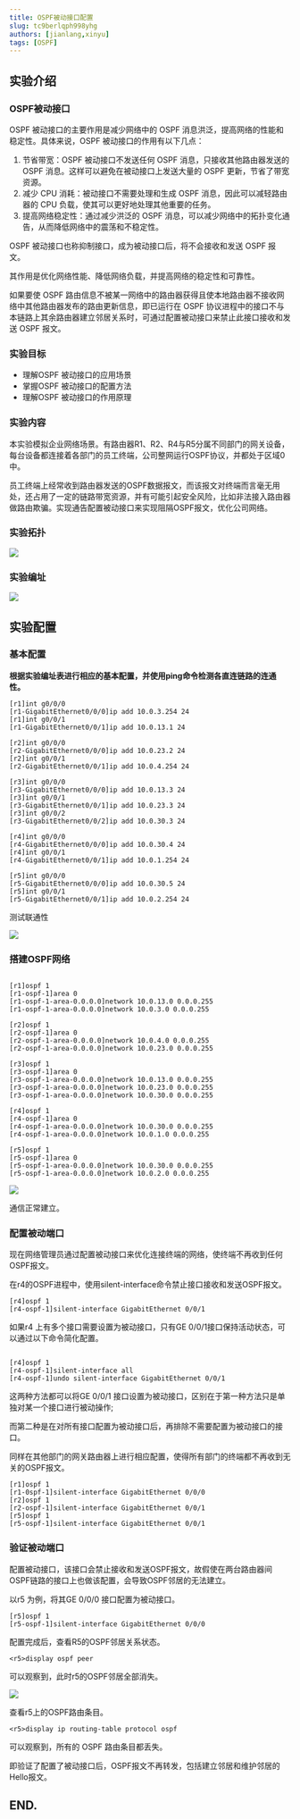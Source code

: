 ```yaml
---
title: OSPF被动接口配置
slug: tc9berlqph998yhg
authors: [jianlang,xinyu]
tags: [OSPF]
---
```




## 实验介绍

### OSPF被动接口

OSPF 被动接口的主要作用是减少网络中的 OSPF 消息洪泛，提高网络的性能和稳定性。具体来说，OSPF 被动接口的作用有以下几点：

1. 节省带宽：OSPF 被动接口不发送任何 OSPF 消息，只接收其他路由器发送的 OSPF 消息。这样可以避免在被动接口上发送大量的 OSPF 更新，节省了带宽资源。
2. 减少 CPU 消耗：被动接口不需要处理和生成 OSPF 消息，因此可以减轻路由器的 CPU 负载，使其可以更好地处理其他重要的任务。
3. 提高网络稳定性：通过减少洪泛的 OSPF 消息，可以减少网络中的拓扑变化通告，从而降低网络中的震荡和不稳定性。

OSPF 被动接口也称抑制接口，成为被动接口后，将不会接收和发送 OSPF 报文。

<!--truncate-->

其作用是优化网络性能、降低网络负载，并提高网络的稳定性和可靠性。

如果要使 OSPF 路由信息不被某一网络中的路由器获得且使本地路由器不接收网络中其他路由器发布的路由更新信息，即已运行在 OSPF 协议进程中的接口不与本链路上其余路由器建立邻居关系时，可通过配置被动接口来禁止此接口接收和发送 OSPF 报文。

### 实验目标

- 理解OSPF 被动接口的应用场景
- 掌握OSPF 被动接口的配置方法
- 理解OSPF 被动接口的作用原理

### 实验内容

本实验模拟企业网络场景。有路由器R1、R2、R4与R5分属不同部门的网关设备，每台设备都连接着各部门的员工终端，公司整网运行OSPF协议，并都处于区域0中。

员工终端上经常收到路由器发送的OSPF数据报文，而该报文对终端而言毫无用处，还占用了一定的链路带宽资源，并有可能引起安全风险，比如非法接入路由器做路由欺骗。实现通告配置被动接口来实现阻隔OSPF报文，优化公司网络。

### 实验拓扑

![](https://static.cocomoe.cn/static/hcialab/2024409/1.webp)

### 实验编址

![](https://static.cocomoe.cn/static/hcialab/2024409/table.png)

## 实验配置

### 基本配置

**根据实验编址表进行相应的基本配置，并使用ping命令检测各直连链路的连通性。**

```
[r1]int g0/0/0
[r1-GigabitEthernet0/0/0]ip add 10.0.3.254 24
[r1]int g0/0/1
[r1-GigabitEthernet0/0/1]ip add 10.0.13.1 24

[r2]int g0/0/0
[r2-GigabitEthernet0/0/0]ip add 10.0.23.2 24
[r2]int g0/0/1
[r2-GigabitEthernet0/0/1]ip add 10.0.4.254 24

[r3]int g0/0/0
[r3-GigabitEthernet0/0/0]ip add 10.0.13.3 24
[r3]int g0/0/1
[r3-GigabitEthernet0/0/1]ip add 10.0.23.3 24
[r3]int g0/0/2
[r3-GigabitEthernet0/0/2]ip add 10.0.30.3 24

[r4]int g0/0/0
[r4-GigabitEthernet0/0/0]ip add 10.0.30.4 24
[r4]int g0/0/1
[r4-GigabitEthernet0/0/1]ip add 10.0.1.254 24

[r5]int g0/0/0
[r5-GigabitEthernet0/0/0]ip add 10.0.30.5 24
[r5]int g0/0/1
[r5-GigabitEthernet0/0/1]ip add 10.0.2.254 24
```

测试联通性

![](https://static.cocomoe.cn/static/hcialab/2024409/2.webp)

### 搭建OSPF网络

```

[r1]ospf 1
[r1-ospf-1]area 0
[r1-ospf-1-area-0.0.0.0]network 10.0.13.0 0.0.0.255
[r1-ospf-1-area-0.0.0.0]network 10.0.3.0 0.0.0.255

[r2]ospf 1
[r2-ospf-1]area 0
[r2-ospf-1-area-0.0.0.0]network 10.0.4.0 0.0.0.255
[r2-ospf-1-area-0.0.0.0]network 10.0.23.0 0.0.0.255

[r3]ospf 1
[r3-ospf-1]area 0
[r3-ospf-1-area-0.0.0.0]network 10.0.13.0 0.0.0.255
[r3-ospf-1-area-0.0.0.0]network 10.0.23.0 0.0.0.255
[r3-ospf-1-area-0.0.0.0]network 10.0.30.0 0.0.0.255

[r4]ospf 1
[r4-ospf-1]area 0
[r4-ospf-1-area-0.0.0.0]network 10.0.30.0 0.0.0.255
[r4-ospf-1-area-0.0.0.0]network 10.0.1.0 0.0.0.255

[r5]ospf 1
[r5-ospf-1]area 0
[r5-ospf-1-area-0.0.0.0]network 10.0.30.0 0.0.0.255
[r5-ospf-1-area-0.0.0.0]network 10.0.2.0 0.0.0.255
```

![](https://static.cocomoe.cn/static/hcialab/2024409/3.webp)

通信正常建立。

### 配置被动端口

现在网络管理员通过配置被动接口来优化连接终端的网络，使终端不再收到任何OSPF报文。

在r4的OSPF进程中，使用silent-interface命令禁止接口接收和发送OSPF报文。

```
[r4]ospf 1
[r4-ospf-1]silent-interface GigabitEthernet 0/0/1
```

如果r4 上有多个接口需要设置为被动接口，只有GE 0/0/1接口保持活动状态，可以通过以下命令简化配置。

```

[r4]ospf 1
[r4-ospf-1]silent-interface all
[r4-ospf-1]undo silent-interface GigabitEthernet 0/0/1
```

这两种方法都可以将GE 0/0/1 接口设置为被动接口，区别在于第一种方法只是单独对某一个接口进行被动操作;

而第二种是在对所有接口配置为被动接口后，再排除不需要配置为被动接口的接口。

同样在其他部门的网关路由器上进行相应配置，使得所有部门的终端都不再收到无关的OSPF报文。

```
[r1]ospf 1
[r1-0spf-1]silent-interface GigabitEthernet 0/0/0
[r2]ospf 1
[r2-ospf-1]silent-interface GigabitEthernet 0/0/1
[r5]ospf 1
[r5-ospf-1]silent-interface GigabitEthernet 0/0/1
```

### 验证被动端口

配置被动接口，该接口会禁止接收和发送OSPF报文，故假使在两台路由器间OSPF链路的接口上也做该配置，会导致OSPF邻居的无法建立。

以r5 为例，将其GE 0/0/0 接口配置为被动接口。

```
[r5]ospf 1
[r5-ospf-1]silent-interface GigabitEthernet 0/0/0
```

配置完成后，查看R5的OSPF邻居关系状态。

```
<r5>display ospf peer
```

可以观察到，此时r5的OSPF邻居全部消失。

![](https://static.cocomoe.cn/static/hcialab/2024409/4.webp)

查看r5上的OSPF路由条目。

```
<r5>display ip routing-table protocol ospf
```

可以观察到，所有的 OSPF 路由条目都丢失。

即验证了配置了被动接口后，OSPF报文不再转发，包括建立邻居和维护邻居的Hello报文。

## END.